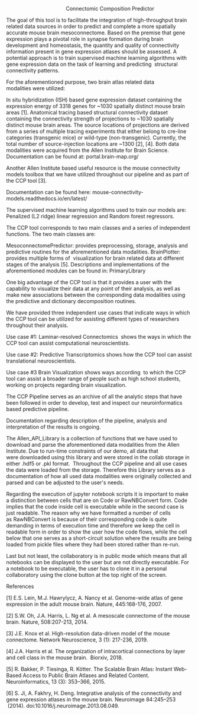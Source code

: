                                          Connectomic Composition Predictor       

The goal of this tool is to facilitate the integration of high-throughput brain related data sources in order to predict and complete a more spatially accurate mouse brain mesoconnectome. Based on the premise that gene expression plays a pivotal role in synapse formation during brain development and homeostasis, the quantity and quality of connectivity information present in gene expression atlases should be assessed. A potential approach is to train supervised machine learning algorithms with gene expression data on the task of learning and predicting  structural connectivity patterns.

For the aforementioned purpose, two brain atlas related data modalities were utilized: 

In situ hybridization (ISH) based gene expression dataset containing the expression energy of 3318 genes for ~1030 spatially distinct mouse brain areas [1].
Anatomical tracing based structural connectivity dataset containing the connectivity strength of projections to ~1030 spatially distinct mouse brain areas. The source locations of projections are derived from a series of multiple tracing experiments that either belong to cre-line categories (transgenic mice) or wild-type (non-transgenic). Currently, the total number of source-injection locations are ~1300 [2], [4].
Both data modalities were acquired from the Allen Institute for Brain Science. Documentation can be found at: portal.brain-map.org/

Another Allen Institute based useful resource is the mouse connectivity models toolbox that we have utilized throughout our pipeline and as part of the CCP tool [3]. 

Documentation can be found here: mouse-connectivity-models.readthedocs.io/en/latest/

The supervised machine learning algorithms used to train our models are: Penalized (L2 ridge) linear regression and Random forest regressors.

The CCP tool corresponds to two main classes and a series of independent functions. The two main classes are:

MesoconnectomePredictor: provides preprocessing, storage, analysis and predictive routines for the aforementioned data modalities.
BrainPlotter: provides multiple forms of  visualization for brain related data at different stages of the analysis [5].
Descriptions and implementations of the aforementioned modules can be found in: PrimaryLibrary

One big advantage of the CCP tool is that it provides a user with the capability to visualize their data at any point of their analysis, as well as make new associations between the corresponding data modalities using the predictive and dictionary decomposition routines.

We have provided three independent use cases that indicate ways in which the CCP tool can be utilized for assisting different types of researchers throughout their analysis.

Use case #1: Laminar-resolved Connectomics  shows the ways in which the CCP tool can assist computational neuroscientists.

Use case #2: Predictive Transcriptomics shows how the CCP tool can assist translational neuroscientists. 

Use case #3 Brain Visualization shows ways according  to which the CCP tool can assist a broader range of people such as high school students, working on projects regarding brain visualization.

The CCP Pipeline serves as an archive of all the analytic steps that have been followed in order to develop, test and inspect our neuroinformatics based predictive pipeline.

Documentation regarding description of the pipeline, analysis and interpretation of the results is ongoing.

The Allen_API_Library is a collection of functions that we have used to download and parse the aforementioned data modalities from the Allen Institute. Due to run-time constraints of our demo, all data that were downloaded using this library and were stored in the collab storage in either .hdf5 or .pkl format.  Throughout the CCP pipeline and all use cases the data were loaded from the storage. Therefore this Library serves as a documentation of how all used data modalities were originally collected and parsed and can be adjusted to the user's needs.

Regarding the execution of jupyter notebook scripts it is important to make a distinction between cells that are on Code or RawNBConvert form. Code implies that the code inside cell is executable while in the second case is just readable. The reason why we have formatted a number of cells as RawNBConvert is because of their corresponding code is quite demanding in terms of execution time and therefore we keep the cell in readable form in order to show the user how the code flows, while the cell below that one serves as a short-circuit solution where the results are being loaded from pickle files where they had been stored rather than re-run. 

Last but not least, the collaboratory is in public mode which means that all notebooks can be displayed to the user but are not directly executable. For a notebook to be executable, the user has to clone it in a personal collaboratory using the clone button at the top right of the screen.

References

[1] E.S. Lein, M.J. Hawrylycz, A. Nancy et al. Genome-wide atlas of gene expression in the adult mouse brain. Nature, 445:168-176, 2007.

[2] S.W. Oh, J.A. Harris, L. Ng et al. A mesoscale connectome of the mouse brain. Nature, 508:207-213, 2014.

[3] J.E. Knox et al. High-resolution data-driven model of the mouse connectome. Network Neuroscience, 3 (1): 217-236, 2019.

[4] J.A. Harris et al. The organization of intracortical connections by layer and cell class in the mouse brain.  Biorxiv, 2018.

[5] R. Bakker, P. Tiesinga, R. Kötter. The Scalable Brain Atlas: Instant Web-Based Access to Public Brain Atlases and Related Content. Neuroinformatics, 13 (3): 353–366, 2015.

[6] S. Ji, A. Fakhry, H. Deng. Integrative analysis of the connectivity and gene expression atlases in the mouse brain. Neuroimage 84:245–253  (2014). doi:10.1016/j.neuroimage.2013.08.049.
